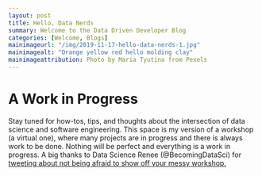 ```yaml
---
layout: post
title: Hello, Data Nerds
summary: Welcome to the Data Driven Developer Blog  
categories: [Welcome, Blogs]
mainimageurl: "/img/2019-11-17-hello-data-nerds-1.jpg"
mainimagealt: "Orange yellow red hello molding clay"
mainimageattribution: Photo by Maria Tyutina from Pexels
---
```


<h1 class="h5">A Work in Progress</h1> 

Stay tuned for how-tos, tips, and thoughts about the intersection of data science and software engineering.  This space is my version of a workshop (a virtual one), where many projects are in progress and there is always work to be done.   Nothing will be perfect and everything is a work in progress.  A big thanks to Data Science Renee (@BecomingDataSci) for <a href="https://twitter.com/BecomingDataSci/status/1177648024870412288" target="_blank"> tweeting about not being afraid to show off your messy workshop. </a> 